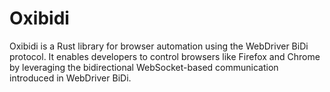 # Oxibidi

Oxibidi is a Rust library for browser automation using the WebDriver BiDi protocol. It enables developers to control browsers like Firefox and Chrome by leveraging the bidirectional WebSocket-based communication introduced in WebDriver BiDi.
